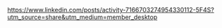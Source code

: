 https://www.linkedin.com/posts/activity-7166703274954330112-5F4S?utm_source=share&utm_medium=member_desktop
